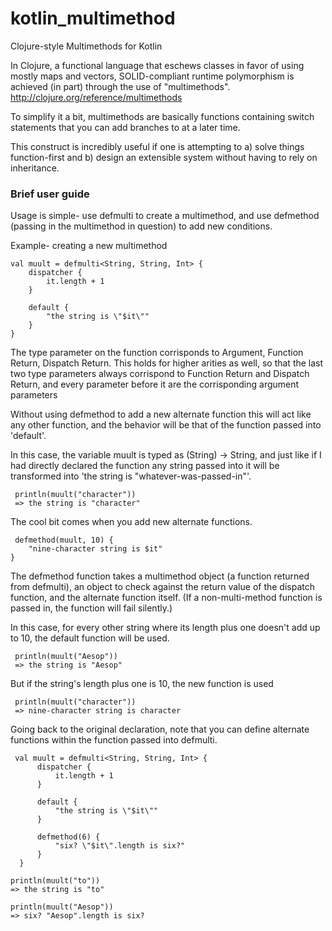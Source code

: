 # kotlin_multimethod
Clojure-style Multimethods for Kotlin

In Clojure, a functional language that eschews classes in favor of using mostly maps and vectors, 
SOLID-compliant runtime polymorphism is achieved (in part) through the use of "multimethods". http://clojure.org/reference/multimethods

To simplify it a bit, multimethods are basically functions containing switch statements that you can add branches to at a later time.

This construct is incredibly useful if one is attempting to a) solve things function-first and b) design an extensible system without 
having to rely on inheritance.

### Brief user guide

Usage is simple- use defmulti to create a multimethod, and use defmethod (passing in the multimethod in question) to add new conditions.

Example- creating a new multimethod

    val muult = defmulti<String, String, Int> {
        dispatcher {
            it.length + 1
        }

        default {
            "the string is \"$it\""
        }
    }
    
The type parameter on the function corrisponds to Argument, Function Return, Dispatch Return. This holds for higher arities as well,
so that the last two type parameters always corrispond to Function Return and Dispatch Return, and every parameter before it are the
corrisponding argument parameters

Without using defmethod to add a new alternate function this will
act like any other function, and the behavior will be that of the function passed into 'default'.

In this case, the variable muult is typed as (String) -> String, and just like if I had directly declared the function
any string passed into it will be transformed into 'the string is "whatever-was-passed-in"'.

     println(muult("character"))
     => the string is "character"

The cool bit comes when you add new alternate functions.

     defmethod(muult, 10) {
        "nine-character string is $it"
    }
    
The defmethod function takes a multimethod object (a function returned from defmulti), an object to check against the return value
of the dispatch function, and the alternate function itself. (If a non-multi-method function is passed in,
the function will fail silently.)

In this case, for every other string where its length plus one doesn't add up to 10, the default function will be used.

     println(muult("Aesop"))
     => the string is "Aesop"
     
But if the string's length plus one is 10, the new function is used

     println(muult("character"))
     => nine-character string is character
     
Going back to the original declaration, note that you can define alternate functions within the function passed into defmulti.


     val muult = defmulti<String, String, Int> {
          dispatcher {
              it.length + 1
          }

          default {
              "the string is \"$it\""
          }

          defmethod(6) {
              "six? \"$it\".length is six?"
          }
      }
    
    println(muult("to"))
    => the string is "to"
    
    println(muult("Aesop"))
    => six? "Aesop".length is six?
